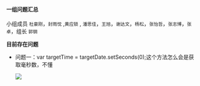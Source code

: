 #### 一组问题汇总 

小组成员 `杜豪刚`，`封雨忱` ,`黄应锁` , `潘思佳`，`王旭`，`谢达文`，`杨松`，`张怡哲`，`张志博`，`张卓`，组长 `郭钢`

**目前存在问题**

* 问题一：var targetTime = targetDate.setSeconds(0);这个方法怎么会是获取毫秒数，不懂
  
  ![](https://upload-images.jianshu.io/upload_images/18300474-34a9170ac971381b.png?imageMogr2/auto-orient/strip%7CimageView2/2/w/1240)

  
  